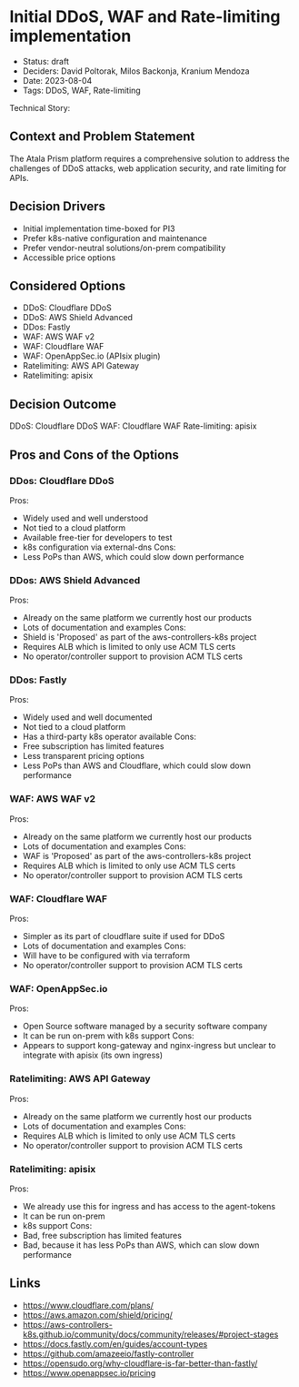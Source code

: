# Initial DDoS, WAF and Rate-limiting implementation

- Status: draft
- Deciders: David Poltorak, Milos Backonja, Kranium Mendoza
- Date: 2023-08-04
- Tags: DDoS, WAF, Rate-limiting

Technical Story:

## Context and Problem Statement

The Atala Prism platform requires a comprehensive solution to address the challenges of DDoS attacks, web application security, and rate limiting for APIs.

## Decision Drivers

- Initial implementation time-boxed for PI3
- Prefer k8s-native configuration and maintenance
- Prefer vendor-neutral solutions/on-prem compatibility
- Accessible price options

## Considered Options

- DDoS: Cloudflare DDoS
- DDoS: AWS Shield Advanced
- DDos: Fastly
- WAF: AWS WAF v2
- WAF: Cloudflare WAF
- WAF: OpenAppSec.io (APIsix plugin)
- Ratelimiting: AWS API Gateway
- Ratelimiting: apisix

## Decision Outcome

DDoS: Cloudflare DDoS
WAF: Cloudflare WAF
Rate-limiting: apisix

## Pros and Cons of the Options

### DDos: Cloudflare DDoS
Pros:
* Widely used and well understood
* Not tied to a cloud platform
* Available free-tier for developers to test
* k8s configuration via external-dns
Cons:
* Less PoPs than AWS, which could slow down performance

### DDos: AWS Shield Advanced
Pros:
* Already on the same platform we currently host our products
* Lots of documentation and examples
Cons:
* Shield is 'Proposed' as part of the aws-controllers-k8s project
* Requires ALB which is limited to only use ACM TLS certs
* No operator/controller support to provision ACM TLS certs

### DDos: Fastly
Pros:
- Widely used and well documented
- Not tied to a cloud platform
- Has a third-party k8s operator available
Cons:
- Free subscription has limited features
- Less transparent pricing options
- Less PoPs than AWS and Cloudflare, which could slow down performance

### WAF: AWS WAF v2
Pros:
* Already on the same platform we currently host our products
* Lots of documentation and examples
Cons:
* WAF is 'Proposed' as part of the aws-controllers-k8s project
* Requires ALB which is limited to only use ACM TLS certs
* No operator/controller support to provision ACM TLS certs

### WAF: Cloudflare WAF
Pros:
* Simpler as its part of cloudflare suite if used for DDoS
* Lots of documentation and examples
Cons:
* Will have to be configured with via terraform
* No operator/controller support to provision ACM TLS certs

### WAF: OpenAppSec.io
Pros:
- Open Source software managed by a security software company
- It can be run on-prem with k8s support
Cons:
- Appears to support kong-gateway and nginx-ingress but unclear to integrate with apisix (its own ingress)

### Ratelimiting: AWS API Gateway
Pros:
* Already on the same platform we currently host our products
* Lots of documentation and examples
Cons:
* Requires ALB which is limited to only use ACM TLS certs
* No operator/controller support to provision ACM TLS certs

### Ratelimiting: apisix
Pros:
- We already use this for ingress and has access to the agent-tokens
- It can be run on-prem
- k8s support
Cons:
- Bad, free subscription has limited features
- Bad, because it has less PoPs than AWS, which can slow down performance

## Links
- https://www.cloudflare.com/plans/
- https://aws.amazon.com/shield/pricing/
- https://aws-controllers-k8s.github.io/community/docs/community/releases/#project-stages
- https://docs.fastly.com/en/guides/account-types
- https://github.com/amazeeio/fastly-controller
- https://opensudo.org/why-cloudflare-is-far-better-than-fastly/
- https://www.openappsec.io/pricing

